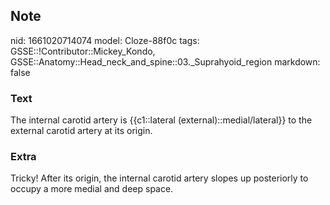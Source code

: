 ## Note
nid: 1661020714074
model: Cloze-88f0c
tags: GSSE::!Contributor::Mickey_Kondo, GSSE::Anatomy::Head_neck_and_spine::03._Suprahyoid_region
markdown: false

### Text
The internal carotid artery is {{c1::lateral (external)::medial/lateral}} to the external carotid artery at its origin.

### Extra
Tricky! After its origin, the internal carotid artery slopes up posteriorly to occupy a more medial and deep space.
